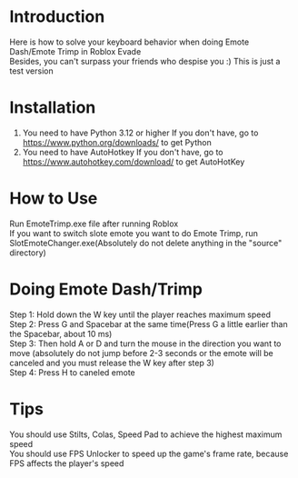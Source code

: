 # Introduction
Here is how to solve your keyboard behavior when doing Emote Dash/Emote Trimp in Roblox Evade                                                                                  
Besides, you can't surpass your friends who despise you :) This is just a test version
# Installation
1. You need to have Python 3.12 or higher                                                                                                                                                 If you don't have, go to https://www.python.org/downloads/ to get Python 
2. You need to have AutoHotkey                                                                                                                                                            If you don't have, go to https://www.autohotkey.com/download/ to get AutoHotKey
# How to Use
Run EmoteTrimp.exe file after running Roblox                                                                                                                                          
If you want to switch slote emote you want to do Emote Trimp, run SlotEmoteChanger.exe(Absolutely do not delete anything in the "source" directory)
# Doing Emote Dash/Trimp
Step 1: Hold down the W key until the player reaches maximum speed                                                                                                                    
Step 2: Press G and Spacebar at the same time(Press G a little earlier than the Spacebar, about 10 ms)                                                                                
Step 3: Then hold A or D and turn the mouse in the direction you want to move (absolutely do not jump before 2-3 seconds or the emote will be canceled and you must release the W key after step 3)                                                                                                                                                                        
Step 4: Press H to caneled emote
# Tips
You should use Stilts, Colas, Speed Pad to achieve the highest maximum speed                                                                                                          
You should use FPS Unlocker to speed up the game's frame rate, because FPS affects the player's speed
